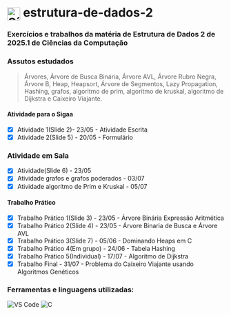 <h1>
  <img src="https://cdn.jsdelivr.net/gh/devicons/devicon/icons/c/c-original.svg" alt="Símbolo C" width="30" style="vertical-align: middle;">
  estrutura-de-dados-2
</h1>

### Exercícios e trabalhos da matéria de Estrutura de Dados 2 de 2025.1 de Ciências da Computação

### Assutos estudados
>Árvores, Árvore de Busca Binária, Árvore AVL, Árvore Rubro Negra, Árvore B, Heap, Heapsort, Árvore de Segmentos, Lazy Propagation, Hashing, grafos, algoritmo de prim, algoritmo de kruskal, algoritmo de Dijkstra e Caixeiro Viajante.

#### Atividade para o Sigaa
- [x] Atividade 1(Slide 2)- 23/05 - Atividade Escrita
- [x] Atividade 2(Slide 5) - 20/05 - Formulário

### Atividade em Sala
- [x] Atividade(Slide 6) - 23/05 
- [x] Atividade grafos e grafos poderados - 03/07
- [x] Atividade algoritmo de Prim e Kruskal - 05/07

#### Trabalho Prático
- [x] Trabalho Prático 1(Slide 3) - 23/05 - Árvore Binária Expressão Aritmética 
- [x] Trabalho Prático 2(Slide 4) - 23/05 - Árvore Binaria de Busca e Árvore AVL
- [x] Trabalho Prático 3(Slide 7) - 05/06 - Dominando Heaps em C
- [x] Trabalho Prático 4(Em grupo) - 24/06 - Tabela Hashing
- [x] Trabalho Prático 5(Individual) - 17/07 - Algoritmo de Dijkstra
- [x] Trabalho Final - 31/07 - Problema do Caixeiro Viajante usando Algoritmos Genéticos

### Ferramentas e linguagens utilizadas:
<div>
  <img src="https://img.shields.io/badge/-VS%20Code-007ACC?logo=visual-studio-code&logoColor=white&style=flat" alt="VS Code">
  <img src="https://img.shields.io/badge/-C-00599C?logo=c&logoColor=white&style=flat" alt="C">
</div>

